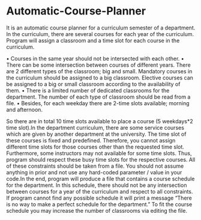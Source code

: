 # Automatic-Course-Planner

  It is an automatic course planner for a curriculum semester of a department. In the curriculum, there are several courses for each year of the curriculum. Program will assign 
a classroom and a time slot for each course in the curriculum. 

•	Courses in the same year should not be intersected with each other. 
•	There can be some intersection between courses of different years. There are 2 different types of the classroom; big and small. Mandatory courses in the curriculum should be assigned to a big classroom. Elective courses can be assigned to a big or small classroom according to the availability of them. 
•	There is a limited number of dedicated classrooms for the department. The number of each type of classroom should be read from a file.
•	Besides, for each weekday there are 2-time slots available; morning and afternoon.  

  So there are in total 10 time slots available to place a course (5 weekdays*2 time slot).In the department curriculum, there are some service courses which are given by another 
department at the university. The time slot of these courses is fixed and predefined. Therefore, you cannot assign different time slots for those courses other than the requested 
time slot. Furthermore, some instructors may not available for some time slots. Thus, program should respect these busy time slots for the respective courses. 
All of these constraints should be taken from a file. You should not assume anything in prior and not use any hard-coded parameter / value in your code.In the end, program 
will produce a file that contains a course schedule for the department. In this schedule, there should not be any intersection between courses for a year of the curriculum and 
respect to all constraints. If program cannot find any possible schedule it will print a message “There is no way to make a perfect schedule for the department.” 
To fit the course schedule you may increase the number of classrooms via editing the file.
